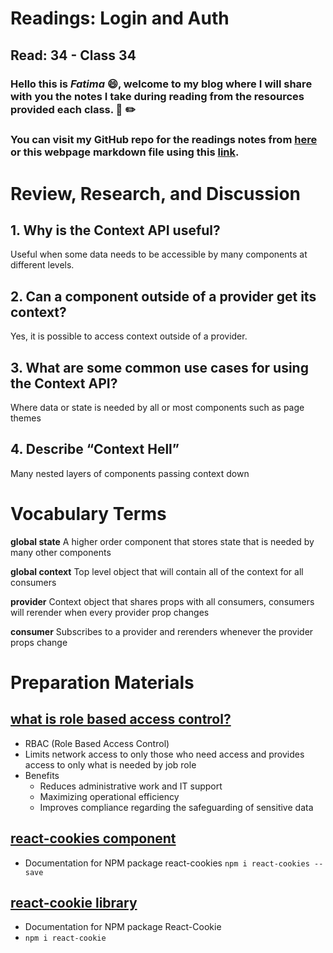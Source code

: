 # Readings: Login and Auth
## Read: 34 - Class 34

### Hello this is ***Fatima*** :smile:, welcome to my blog where I will share with you the notes I take during reading from the resources provided each class. :closed_book: :pencil2:
### You can visit my GitHub repo for the readings notes from [here](https://github.com/fati-ma/reading-notes-401) or this webpage markdown file using this [link](https://github.com/fati-ma/reading-notes-401/blob/main/read-34.md).


# Review, Research, and Discussion

## 1. Why is the Context API useful?
Useful when some data needs to be accessible by many components at different levels.

## 2. Can a component outside of a provider get its context?
Yes, it is possible to access context outside of a provider.

## 3. What are some common use cases for using the Context API?
Where data or state is needed by all or most components such as page themes

## 4. Describe “Context Hell”
Many nested layers of components passing context down


# Vocabulary Terms

**global state** A higher order component that stores state that is needed by many other components

**global context** Top level object that will contain all of the context for all consumers

**provider** Context object that shares props with all consumers, consumers will rerender when every provider prop changes

**consumer** Subscribes to a provider and rerenders whenever the provider props change



# Preparation Materials

## [what is role based access control?](https://digitalguardian.com/blog/what-role-based-access-control-rbac-examples-benefits-and-more)
- RBAC (Role Based Access Control)
- Limits network access to only those who need access and provides access to only what is needed by job role
- Benefits
   - Reduces administrative work and IT support
   - Maximizing operational efficiency
   - Improves compliance regarding the safeguarding of sensitive data

## [react-cookies component](https://www.npmjs.com/package/react-cookies)
- Documentation for NPM package react-cookies `npm i react-cookies --save`

## [react-cookie library](https://www.npmjs.com/package/react-cookie)
- Documentation for NPM package React-Cookie
- `npm i react-cookie`


